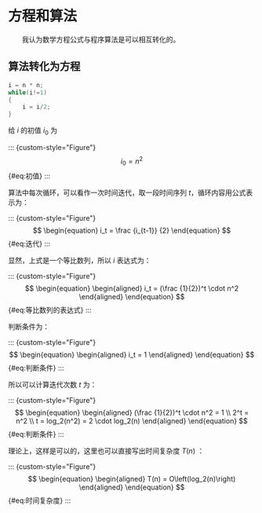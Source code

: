 # 方程和算法

&emsp;&emsp;我认为数学方程公式与程序算法是可以相互转化的。

## 算法转化为方程

```c
i = n * n;
while(i!=1)
{
    i = i/2;
}
```

给 $i$ 的初值 $i_0$ 为

::: {custom-style="Figure"}
$$
\begin{equation}
    i_0 = n^2
\end{equation}
$$ {#eq:初值}
:::

算法中每次循环，可以看作一次时间迭代，取一段时间序列 $t$，循环内容用公式表示为：

::: {custom-style="Figure"}
$$
\begin{equation}
    i_t = \frac {i_{t-1}}
        {2}
\end{equation}
$$ {#eq:迭代}
:::

显然，上式是一个等比数列，所以 $i$ 表达式为：

::: {custom-style="Figure"}
$$
\begin{equation}
\begin{aligned}
    i_t = (\frac {1}{2})^t \cdot n^2
\end{aligned}
\end{equation}
$$ {#eq:等比数列的表达式}
:::

判断条件为：

::: {custom-style="Figure"}
$$
\begin{equation}
\begin{aligned}
    i_t = 1
\end{aligned}
\end{equation}
$$ {#eq:判断条件}
:::

所以可以计算迭代次数 $t$ 为：

::: {custom-style="Figure"}
$$
\begin{equation}
\begin{aligned}
    (\frac {1}{2})^t \cdot n^2 = 1 \\
    2^t = n^2 \\
    t = log_2(n^2) = 2 \cdot log_2(n)
\end{aligned}
\end{equation}
$$ {#eq:判断条件}
:::

理论上，这样是可以的，这里也可以直接写出时间复杂度 $T(n)$ ：

::: {custom-style="Figure"}
$$
\begin{equation}
\begin{aligned}
    T(n) = O\left(log_2(n)\right)
\end{aligned}
\end{equation}
$$ {#eq:时间复杂度}
:::